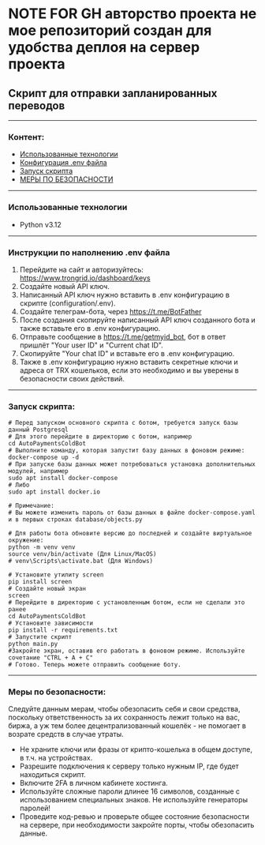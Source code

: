 # NOTE FOR GH авторство проекта не мое репозиторий создан для удобства деплоя на сервер проекта

## Скрипт для отправки запланированных переводов

---

### Контент:

* [Использованные технологии](#использованные-технологии)
* [Конфигурация .env файла](#инструкции-по-наполнению-env-файла)
* [Запуск скрипта](#запуск-скрипта)
* [МЕРЫ ПО БЕЗОПАСНОСТИ](#меры-по-безопасности)

---

### Использованные технологии

- Python v3.12

---

### Инструкции по наполнению .env файла

1. Перейдите на сайт и авторизуйтесь: https://www.trongrid.io/dashboard/keys
2. Создайте новый API ключ.
3. Написанный API ключ нужно вставить в .env конфигурацию в скрипте (configuration/.env).
4. Создайте телеграм-бота, через https://t.me/BotFather
5. После создания скопируйте написанный API ключ созданного бота и также вставьте его в .env конфигурацию.
6. Отправьте сообщение в https://t.me/getmyid_bot, бот в ответ пришлёт "Your user ID" и "Current chat ID".
7. Скопируйте "Your chat ID" и вставьте его в .env конфигурацию.
8. Также в .env конфигурацию нужно вставить секретные ключи и адреса от TRX кошельков, если это необходимо и вы уверены в безопасности своих действий.

---

### Запуск скрипта:

```
# Перед запуском основного скрипта с ботом, требуется запуск базы данный Postgresql
# Для этого перейдите в директорию с ботом, например
cd AutoPaymentsColdBot
# Выполните команду, которая запустит базу данных в фоновом режиме:
docker-compose up -d
# При запуске базы данных может потребоваться установка дополнительных модулей, например
sudo apt install docker-compose
# Либо
sudo apt install docker.io

# Примечание:
# Вы можете изменить пароль от базы данных в файле docker-compose.yaml и в первых строках database/objects.py

# Для работы бота обновите версию до последней и создайте виртуальное окружение:
python -m venv venv
source venv/bin/activate (Для Linux/MacOS)
# venv\Scripts\activate.bat (Для Windows)

# Установите утилиту screen
pip install screen
# Создайте новый экран
screen
# Перейдите в директорию с установленным ботом, если не сделали это ранее
cd AutoPaymentsColdBot
# Установите зависимости
pip install -r requirements.txt
# Запустите скрипт
python main.py
#Закройте экран, оставив его работать в фоновом режиме. Используйте сочетание "CTRL + A + C"
# Готово. Теперь можете отправить сообщение боту.
```

---

### Меры по безопасности:
Следуйте данным мерам, чтобы обезопасить себя и свои средства, поскольку ответственность за их сохранность лежит только на вас, биржа, а уж тем более децентрализованный кошелёк - не помогает в возрате средств в случае утраты.

- Не храните ключи или фразы от крипто-кошелька в общем доступе, в т.ч. на устройствах.
- Разрешите подключения к серверу только нужным IP, где будет находиться скрипт.
- Включите 2FA в личном кабинете хостинга.
- Используйте сложные пароли длинее 16 символов, созданные с использованием специальных знаков. Не используйте генераторы паролей!
- Проведите код-ревью и проверьте общее состояние безопасности на сервере, при необходимости закройте порты, чтобы обезопасить данные.